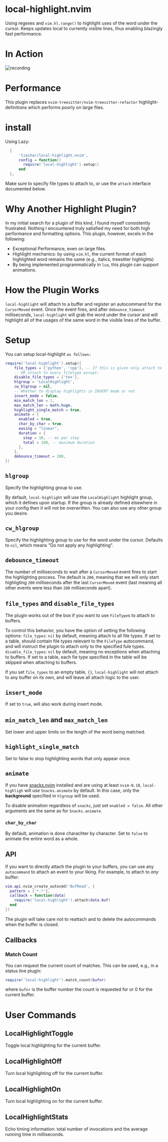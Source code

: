 # local-highlight.nvim

Using regexes and `vim.hl.range()` to highlight uses of the word under the cursor.
Keeps updates local to currently visible lines, thus enabling blazingly fast performance.

# In Action

![recording](https://user-images.githubusercontent.com/4946827/217664452-eb79ff0c-fa91-4d24-adcd-519faf4a2785.gif)

# Performance

This plugin replaces `nvim-treesitter/nvim-treesitter-refactor`
highlight-definitions which performs poorly on large files.

# install

Using Lazy:

```lua
  {
      'tzachar/local-highlight.nvim',
      config = function()
        require('local-highlight').setup()
      end
  },
```

Make sure to specify file types to attach to, or use the `attach` interface
documented below. 

# Why Another Highlight Plugin?

In my initial search for a plugin of this kind, I found myself consistently frustrated. Nothing I encountered truly satisfied my need for both high performance and formatting options. This plugin, however, excels in the following:

* Exceptional Performance, even on large files.
* Highlight mechanics: by using `vim.hl`, the current format of each highlighted word remains the same (e.g., italics, treesitter highlights)
* By being implemented programmatically in `lua`, this plugin can support
  animations.

# How the Plugin Works

`local-highlight` will attach to a buffer and register an autocommand for the
`CursorMoved` event. Once the event fires, and after `debounce_timeout`
milliseconds, `local-highlight` will grab the word
under the cursor and will highlight all of the usages of the same word in the
visible lines of the buffer.

# Setup

You can setup local-highlight `as follows:`

```lua
require('local-highlight').setup({
    file_types = {'python', 'cpp'}, -- If this is given only attach to this
    -- OR attach to every filetype except:
    disable_file_types = {'tex'},
    hlgroup = 'LocalHighlight',
    cw_hlgroup = nil,
    -- Whether to display highlights in INSERT mode or not
    insert_mode = false,
    min_match_len = 1,
    max_match_len = math.huge,
    highlight_single_match = true,
    animate = {
      enabled = true,
      char_by_char = true,
      easing = "linear",
      duration = {
        step = 10, -- ms per step
        total = 100, -- maximum duration
      },
    },
    debounce_timeout = 200,
})
```

## `hlgroup`

Specify the highlighting group to use.

By default, `local-highlight` will use the `LocalHighlight` highlight group, which it defines upon startup. If the group is already defined elsewhere in your config then it will not be overwritten. You can also use any other group you desire.

## `cw_hlgroup`

Specify the highlighting group to use for the word under the cursor. Defaults to
`nil`, which means "Do not apply any highlighting".

## `debounce_timeout`

The number of milliseconds to wait after a `CursorMoved` event fires to start
the highlighting process. The default is `200`, meaning that we will only start
highligting `200` milliseconds after the last `CursorMoved` event (last meaning
all other events were less than `200` milliseconds apart).

## `file_types` and `disable_file_types`

The plugin works out of the box if you want to use `FileType`s to attach to
buffers.

To control this behavior, you have the option of setting the following options:
`file_types`: `nil` by default, meaning attach to all file types. If set to a
table, should contain file types relevant to the `FileType` autocommand, and
will instruct the plugin to attach only to the specified fule types.
`disable_file_types`: `nil` by default, meaning no exceptions when attaching to
buffers. If set to a table, each fie type specified in the table will be skipped
when attaching to buffers.

If you set `file_types` to an empty table, `{}`, `local-highlight` will not
attach to any buffer on its own, and will leave all attach logic to the user.

## `insert_mode`

If set to `true`, will also work during insert mode.

## `min_match_len` and `max_match_len`

Set lower and upper limits on the length of the word being matched.

## `highlight_single_match`

Set to false to stop highlighting words that only appear once.

## `animate`

If you have [snacks.nvim](https://github.com/folke/snacks.nvim) installed and
are using at least `nvim-0.10`, `local-highligh` will use `Snacks.animate` by default. In this case, only the
**background** specified in `hlgroup` will be used.

To disable animation regardless of `snacks`, just set `enabled = false`. All
other arguments are the same as for `Snacks.animate`.

### `char_by_char`

By default, animation is done charachter by character. Set to `false` to animate
the entire word as a whole.

## API

If you want to directly attach the plugin to your buffers, you can use any
`autocommand` to attach an event to your liking. For
example, to attach to *any* buffer:

```lua
vim.api.nvim_create_autocmd('BufRead', {
  pattern = {'*.*'},
  callback = function(data)
    require('local-highlight').attach(data.buf)
  end
})
```

The plugin will take care not to reattach and to delete the autocommands when
the buffer is closed.

## Callbacks

### Match Count

You can request the current count of matches. This can be used, e.g., in a
status line plugin:

```lua
require('local-highlight').match_count(bufnr)
```

where `bufnr` is the buffer number the count is requested for or 0 for the
current buffer.

# User Commands

## LocalHighlightToggle

Toggle local highlighting for the current buffer.

## LocalHighlightOff

Turn local highlighting off for the current buffer.

## LocalHighlightOn

Turn local highlighting on for the current buffer.

## LocalHighlightStats

Echo timing information: total number of invocations and the average running
time in milliseconds.
